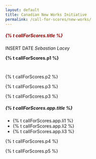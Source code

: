 ```yaml
---
layout: default
title: Canadian New Works Initiative
permalink: /call-for-scores/new-works/
---
```


<div class="content main container-fluid story-single">
    <div class="story-single-content">
        <h5 class="story-single-title" style="color: #920503">{% t callForScores.title %}</h5>
        <p class="story-author-publish">
            INSERT DATE
            <i class="far fa-user story-icon"></i>
            <i>Sebastian Lacey</i>
        </p>
        <!-- <p class="story-author-publish">
            {% t callForScores.translated.header %}
            {% t callForScores.translated.name %}
        </p> -->
        <strong><p class="story-preview">{% t callForScores.p1 %}</p></strong>
        <div class="single-story-content" style="padding-bottom: 2em">
            <div class="row">
                <div class="col-md concert-info">
                <div class="story-description" style="padding-top: 1em;">
                    <p>{% t callForScores.p2 %}</p>
                    <p>{% t callForScores.p3 %}</p>
                    <p>{% t callForScores.p3 %}</p>
                    <h5>{% t callForScores.app.title %}</h5>
                    <ul>
                      <li>{% t callForScores.app.li1 %}</li>
                      <li>{% t callForScores.app.li2 %}</li>
                      <li>{% t callForScores.app.li3 %}</li>
                    </ul>
                    <p>{% t callForScores.p4 %}</p>
                    <p>{% t callForScores.p5 %}</p>
                </div>
            </div>
        </div>
    </div>

</div>
